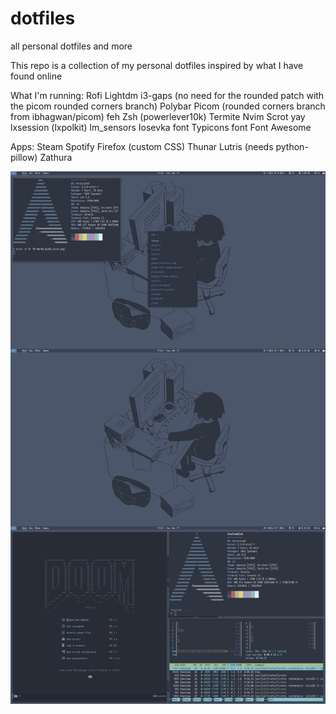 # dotfiles
all personal dotfiles and more

This repo is a collection of my personal dotfiles inspired by what I have found online

What I'm running:
Rofi
Lightdm
i3-gaps (no need for the rounded patch with the picom rounded corners branch)
Polybar
Picom (rounded corners branch from ibhagwan/picom)
feh
Zsh (powerlever10k)
Termite
Nvim
Scrot
yay
lxsession (lxpolkit)
lm_sensors
Iosevka font
Typicons font
Font Awesome


Apps:
Steam
Spotify
Firefox (custom CSS)
Thunar
Lutris (needs python-pillow)
Zathura

![](/Downloads/for_reddit.png)
